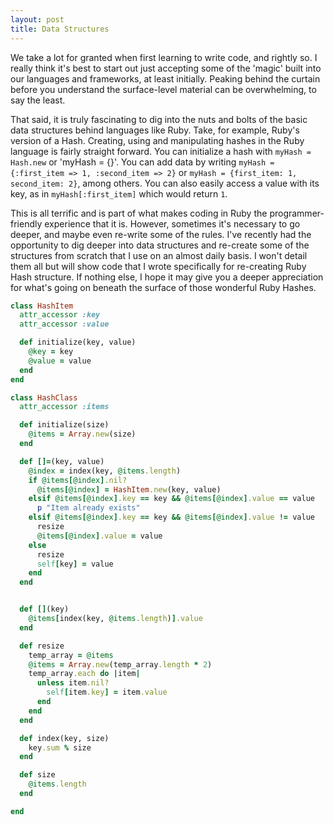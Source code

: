 ```yaml
---
layout: post
title: Data Structures
---
```


We take a lot for granted when first learning to write code, and rightly so. I really think it's best to start out just accepting some of the 'magic' built into our languages and frameworks, at least initially. Peaking behind the curtain before you understand the surface-level material can be overwhelming, to say the least.

That said, it is truly fascinating to dig into the nuts and bolts of the basic data structures behind languages like Ruby. Take, for example, Ruby's version of a Hash. Creating, using and manipulating hashes in the Ruby language is fairly straight forward. You can initialize a hash with `myHash = Hash.new` or 'myHash = {}'.  You can add data by writing `myHash = {:first_item => 1, :second_item => 2}` or `myHash = {first_item: 1, second_item: 2}`, among others. You can also easily access a value with its key, as in `myHash[:first_item]` which would return `1`. 

This is all terrific and is part of what makes coding in Ruby the programmer-friendly experience that it is. However, sometimes it's necessary to go deeper, and maybe even re-write some of the rules. I've recently had the opportunity to dig deeper into data structures and re-create some of the structures from scratch that I use on an almost daily basis. I won't detail them all but will show code that I wrote specifically for re-creating Ruby Hash structure. If nothing else, I hope it may give you a deeper appreciation for what's going on beneath the surface of those wonderful Ruby Hashes.
```Ruby
class HashItem
  attr_accessor :key
  attr_accessor :value

  def initialize(key, value)
    @key = key
    @value = value
  end
end

class HashClass
  attr_accessor :items

  def initialize(size)
    @items = Array.new(size)
  end

  def []=(key, value)
    @index = index(key, @items.length)
    if @items[@index].nil?
      @items[@index] = HashItem.new(key, value)
    elsif @items[@index].key == key && @items[@index].value == value
      p "Item already exists"
    elsif @items[@index].key == key && @items[@index].value != value
      resize
      @items[@index].value = value
    else
      resize
      self[key] = value
    end
  end


  def [](key)
    @items[index(key, @items.length)].value
  end

  def resize
    temp_array = @items
    @items = Array.new(temp_array.length * 2)
    temp_array.each do |item|
      unless item.nil?
        self[item.key] = item.value
      end
    end
  end

  def index(key, size)
    key.sum % size
  end

  def size
    @items.length
  end

end
```